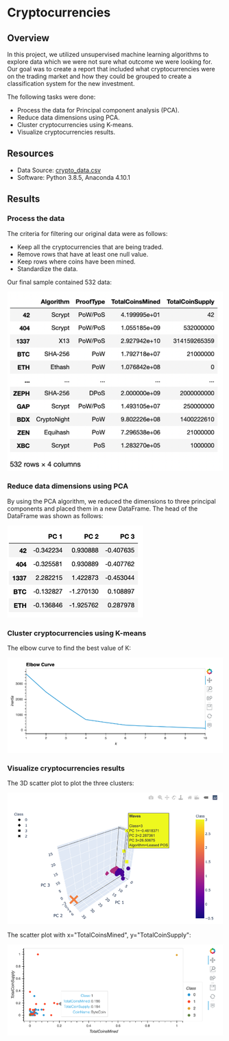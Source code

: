 # Cryptocurrencies

## Overview

In this project, we utilized unsupervised machine learning algorithms to explore data which we were not sure what outcome we were looking for. Our goal was to create a report that included what cryptocurrencies were on the trading market and how they could be grouped to create a classification system for the new investment.

The following tasks were done:

- Process the data for Principal component analysis (PCA).
- Reduce data dimensions using PCA.
- Cluster cryptocurrencies using K-means.
- Visualize cryptocurrencies results.

## Resources

- Data Source: [crypto_data.csv](https://min-api.cryptocompare.com/data/all/coinlist)
- Software: Python 3.8.5, Anaconda 4.10.1

## Results

### Process the data

The criteria for filtering our original data were as follows:

- Keep all the cryptocurrencies that are being traded.
- Remove rows that have at least one null value.
- Keep rows where coins have been mined.
- Standardize the data.

Our final sample contained 532 data:

![](Resources/Pic1.png)

### Reduce data dimensions using PCA

By using the PCA algorithm, we reduced the dimensions to three principal components and placed them in a new DataFrame. The head of the DataFrame was shown as follows:

![](Resources/Pic2.png)

### Cluster cryptocurrencies using K-means

The elbow curve to find the best value of K:

![](Resources/Pic3.png)

### Visualize cryptocurrencies results

The 3D scatter plot to plot the three clusters:

![](Resources/Pic4.png)

The scatter plot with x="TotalCoinsMined", y="TotalCoinSupply":

![](Resources/Pic5.png)
